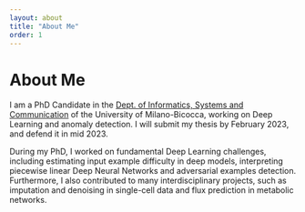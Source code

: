 ```yaml
---
layout: about
title: "About Me"
order: 1
---
```


# About Me

I am a PhD Candidate in the [Dept. of Informatics, Systems and Communication](https://phd-computer-science.disco.unimib.it/) of the University of Milano-Bicocca, working on Deep Learning and anomaly detection. I will submit my thesis by February 2023, and defend it in mid 2023.

During my PhD, I worked on fundamental Deep Learning challenges, including estimating input example difficulty in deep models, interpreting piecewise linear Deep Neural Networks and adversarial examples detection. Furthermore, I also contributed to many interdisciplinary projects, such as imputation and denoising in single-cell data and flux prediction in metabolic networks.